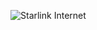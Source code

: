 ![Starlink Internet](https://github.com/sourceduty/Starlink/assets/123030236/48cb011a-2d2f-4576-b264-4ec1a50a6c53)

